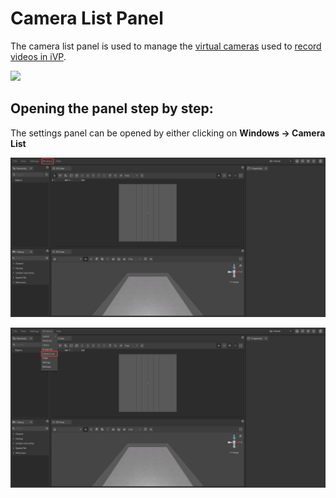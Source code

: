 # Camera List Panel

The camera list panel is used to manage the [virtual cameras](../advanced-tools/virtual-cameras.md) used to [record videos in iVP](../advanced-tools/virtual-cameras.md#setting-up-virtual-dolly-shots).

![](../../../.gitbook/assets/iVP\_virtual\_cameras\_camera\_list\_panel.jpg)

## Opening the panel step by step:

The settings panel can be opened by either clicking on **Windows -> Camera List**

![](../../../.gitbook/assets/iVP_Planning_UserInterface_CameraListPanel_CameraListPanelOpen0.png)

![](../../../.gitbook/assets/iVP_Planning_UserInterface_CameraListPanel_CameraListPanelOpen1.png)